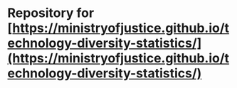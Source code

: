 # Repository for [https://ministryofjustice.github.io/technology-diversity-statistics/](https://ministryofjustice.github.io/technology-diversity-statistics/)